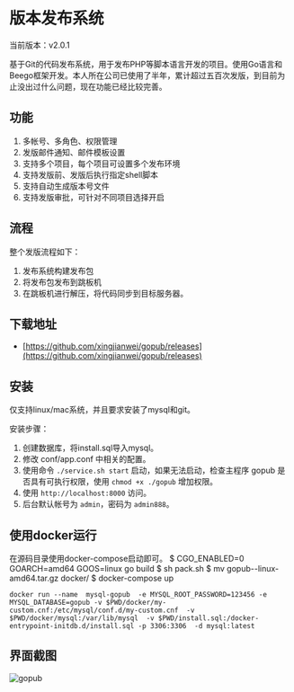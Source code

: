 # 版本发布系统

当前版本：v2.0.1

基于Git的代码发布系统，用于发布PHP等脚本语言开发的项目。使用Go语言和Beego框架开发。本人所在公司已使用了半年，累计超过五百次发版，到目前为止没出过什么问题，现在功能已经比较完善。

## 功能

1. 多帐号、多角色、权限管理
2. 发版邮件通知、邮件模板设置
3. 支持多个项目，每个项目可设置多个发布环境
4. 支持发版前、发版后执行指定shell脚本
5. 支持自动生成版本号文件
6. 支持发版审批，可针对不同项目选择开启

## 流程

整个发版流程如下：

1. 发布系统构建发布包
2. 将发布包发布到跳板机
3. 在跳板机进行解压，将代码同步到目标服务器。

## 下载地址

- [https://github.com/xingjianwei/gopub/releases](https://github.com/xingjianwei/gopub/releases)

## 安装

仅支持linux/mac系统，并且要求安装了mysql和git。

安装步骤：

1. 创建数据库，将install.sql导入mysql。
2. 修改 conf/app.conf 中相关的配置。
3. 使用命令 `./service.sh start` 启动，如果无法启动，检查主程序 gopub 是否具有可执行权限，使用 `chmod +x ./gopub` 增加权限。
4. 使用 `http://localhost:8000` 访问。
5. 后台默认帐号为 `admin`，密码为 `admin888`。 

## 使用docker运行

在源码目录使用docker-compose启动即可。
    $ CGO_ENABLED=0 GOARCH=amd64 GOOS=linux go build
	$ sh pack.sh
	$ mv gopub--linux-amd64.tar.gz docker/
	$ docker-compose up

```
docker run --name  mysql-gopub  -e MYSQL_ROOT_PASSWORD=123456 -e  MYSQL_DATABASE=gopub -v $PWD/docker/my-custom.cnf:/etc/mysql/conf.d/my-custom.cnf  -v $PWD/docker/mysql:/var/lib/mysql  -v $PWD/install.sql:/docker-entrypoint-initdb.d/install.sql -p 3306:3306  -d mysql:latest

```

## 界面截图

![gopub](https://raw.githubusercontent.com/lisijie/gopub/master/screenshot.png)
